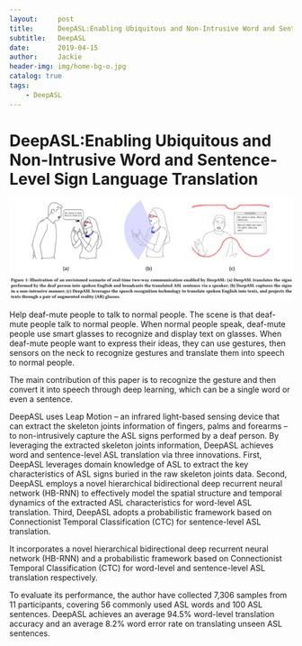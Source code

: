 ```yaml
---
layout:     post
title:      DeepASL:Enabling Ubiquitous and Non-Intrusive Word and Sentence-Level Sign Language Translation
subtitle:   DeepASL
date:       2019-04-15
author:     Jackie
header-img: img/home-bg-o.jpg
catalog: true
tags:
    - DeepASL
---
```


# DeepASL:Enabling Ubiquitous and Non-Intrusive Word and Sentence-Level Sign Language Translation

![](https://raw.githubusercontent.com/a416485164/a416485164.github.io/master/img/DeepASL.jpg)

Help deaf-mute people to talk to normal people. The scene is that deaf-mute people talk to normal people. When normal people speak, deaf-mute people use smart glasses to recognize and display text on glasses. When deaf-mute people want to express their ideas, they can use gestures, then sensors on the neck to recognize gestures and translate them into speech to normal people.

The main contribution of this paper is to recognize the gesture and then convert it into speech through deep learning, which can be a single word or even a sentence.

DeepASL uses Leap Motion – an infrared light-based sensing device that can extract the skeleton joints information of fingers, palms and forearms – to non-intrusively capture the ASL signs performed by a deaf person. 
By leveraging the extracted skeleton joints information, DeepASL achieves word and sentence-level ASL translation via three innovations. First, DeepASL leverages domain knowledge of ASL to extract the key characteristics of ASL signs buried in the raw skeleton joints data. Second, DeepASL employs a novel hierarchical bidirectional deep recurrent neural network (HB-RNN) to effectively model the spatial structure and temporal dynamics of the extracted ASL characteristics for word-level ASL translation. Third, DeepASL adopts a probabilistic framework based on Connectionist Temporal Classification (CTC) for sentence-level ASL translation. 

It incorporates a novel hierarchical bidirectional deep recurrent neural network (HB-RNN) and a probabilistic framework based on Connectionist Temporal Classification (CTC) for word-level and sentence-level ASL translation respectively. 

To evaluate its performance, the author have collected 7,306 samples from 11 participants, covering 56 commonly used ASL words and 100 ASL sentences. DeepASL achieves an average 94.5% word-level translation accuracy and an average 8.2% word error rate on translating unseen ASL sentences.
